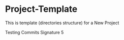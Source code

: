 # Project-Template

This is template (directories structure) for a New Project

Testing Commits Signature 5